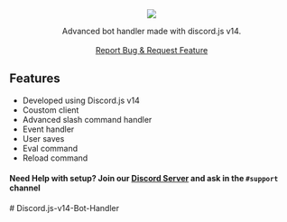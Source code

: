<center><img src="https://capsule-render.vercel.app/api?type=waving&color=gradient&height=200&section=header&text=v14 Bot Handler&fontSize=60&fontAlignY=35&animation=twinkling&fontColor=gradient" /></center>

  <p align="center">Advanced bot handler made with discord.js v14.
    <br />
    <br />
    <a href="https://github.com/jasonmidul/v14-Bot-Handler/issues">Report Bug & Request Feature</a>
  </p>
</p>

## Features

- Developed using Discord.js v14
- Coustom client
- Advanced slash command handler
- Event handler
- User saves
- Eval command
- Reload command

#### **Need Help with setup?** Join our [Discord Server](https://discord.gg/PZQT6c7gJn) and ask in the `#support` channel
#   D i s c o r d . j s - v 1 4 - B o t - H a n d l e r  
 